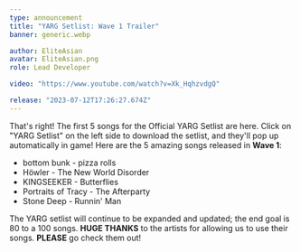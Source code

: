 ```yaml
---
type: announcement
title: "YARG Setlist: Wave 1 Trailer"
banner: generic.webp

author: EliteAsian
avatar: EliteAsian.png
role: Lead Developer

video: "https://www.youtube.com/watch?v=Xk_HqhzvdgQ"

release: "2023-07-12T17:26:27.674Z"
---
```


That's right! The first 5 songs for the Official YARG Setlist are here. Click on "YARG Setlist" on the left side to download the setlist, and they'll pop up automatically in game! Here are the 5 amazing songs released in **Wave 1**:

 * bottom bunk - pizza rolls
 * Höwler - The New World Disorder
 * KINGSEEKER - Butterflies
 * Portraits of Tracy - The Afterparty
 * Stone Deep - Runnin' Man

The YARG setlist will continue to be expanded and updated; the end goal is 80 to a 100 songs. **HUGE THANKS** to the artists for allowing us to use their songs. **PLEASE** go check them out!